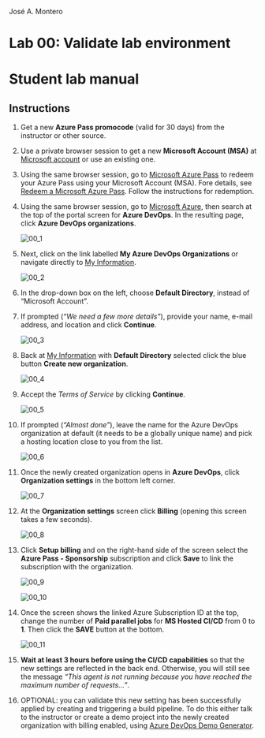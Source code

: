 José A. Montero

# Lab 00: Validate lab environment

# Student lab manual

## Instructions

1. Get a new **Azure Pass promocode** (valid for 30 days) from the instructor or other source.

2. Use a private browser session to get a new **Microsoft Account (MSA)** at [Microsoft account](https://account.microsoft.com) or use an existing one.

3. Using the same browser session, go to [Microsoft Azure Pass](https://www.microsoftazurepass.com) to redeem your Azure Pass using your Microsoft Account (MSA). Fore details, see [Redeem a Microsoft Azure Pass](https://www.microsoftazurepass.com/Home/HowTo?Length=5). Follow the instructions for redemption.

4. Using the same browser session, go to [Microsoft Azure](https://portal.azure.com), then search at the top of the portal screen for **Azure DevOps**. In the resulting page, click **Azure DevOps organizations**.

   ![00_1](images/00_1.png)

   

5. Next, click on the link labelled **My Azure DevOps Organizations** or navigate directly to [My Information](https://aex.dev.azure.com).

   ![00_2](images/00_2.png)

   

6. In the drop-down box on the left, choose **Default Directory**, instead of “Microsoft Account”.

7. If prompted (*“We need a few more details”*), provide your name, e-mail address, and location and click **Continue**.

   ![00_3](images/00_3.png)

   

8. Back at [My Information](https://aex.dev.azure.com) with **Default Directory** selected click the blue button **Create new organization**.

   ![00_4](images/00_4.png)

   

9. Accept the *Terms of Service* by clicking **Continue**.

   ![00_5](images/00_5.png)

   

10. If prompted (*“Almost done”*), leave the name for the Azure DevOps organization at default (it needs to be a globally unique name)  and pick a hosting location close to you from the list.

    ![00_6](images/00_6.png)

    

11. Once the newly created organization opens in **Azure DevOps**, click **Organization settings** in the bottom left corner.

    ![00_7](images/00_7.png)

    

12. At the **Organization settings** screen click **Billing** (opening this screen takes a few seconds).

    ![00_8](images/00_8.png)

    

13. Click **Setup billing** and on the right-hand side of the screen select the **Azure Pass - Sponsorship** subscription and click **Save** to link the subscription with the organization.

    

    ![00_9](images/00_9.png)

    

    ![00_10](images/00_10.png)

    

14. Once the screen shows the linked Azure Subscription ID at the top, change the number of **Paid parallel jobs** for **MS Hosted CI/CD** from 0 to **1**. Then click the **SAVE** button at the bottom.

    ![00_11](images/00_11.png)

    

15. **Wait at least 3 hours before using the CI/CD capabilities** so that the new settings are reflected in the back end. Otherwise, you will still see the message *“This agent is not running because you have reached the maximum number of requests…”*.

16. OPTIONAL: you can validate this new setting has been successfully  applied by creating and triggering a build pipeline. To do this either  talk to the instructor or create a demo project into the newly created  organization with billing enabled, using [Azure DevOps Demo Generator](https://azuredevopsdemogenerator.azurewebsites.net).






